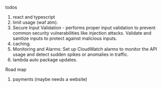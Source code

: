 

todos

1. react and typescript
2. limit usage (waf atm).
3. Secure Input Validation - performs proper input validation to prevent common security vulnerabilities like injection attacks. Validate and sanitize inputs to protect against malicious inputs.
3. caching.
4. Monitoring and Alarms: Set up CloudWatch alarms to monitor the API usage and detect sudden spikes or anomalies in traffic.
5. lambda auto package updates.
    

Road map

1. payments (maybe needs a website)
